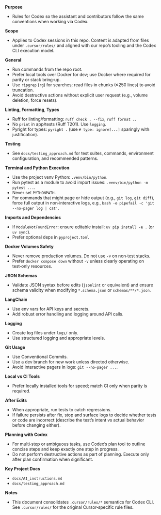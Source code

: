 **Purpose**
- Rules for Codex so the assistant and contributors follow the same conventions when working via Codex.

**Scope**
- Applies to Codex sessions in this repo. Content is adapted from files under `.cursor/rules/` and aligned with our repo’s tooling and the Codex CLI execution model.

**General**
- Run commands from the repo root.
- Prefer local tools over Docker for dev; use Docker where required for parity or stack bring‑up.
- Use `ripgrep` (`rg`) for searches; read files in chunks (≤250 lines) to avoid truncation.
- Avoid destructive actions without explicit user request (e.g., volume deletion, force resets).

**Linting, Formatting, Types**
- Ruff for linting/formatting: `ruff check . --fix`, `ruff format .`.
- No `print` in app/tests (Ruff T201). Use `logging`.
- Pyright for types: `pyright .` (use `# type: ignore[...]` sparingly with justification).

**Testing**
- See `docs/testing_approach.md` for test suites, commands,
  environment configuration, and recommended patterns.

**Terminal and Python Execution**
- Use the project venv Python: `.venv/bin/python`.
- Run pytest as a module to avoid import issues: `.venv/bin/python -m pytest ...`.
- Never set `PYTHONPATH`.
- For commands that might page or hide output (e.g., `git log`, `git diff`), force full output in non‑interactive logs, e.g., `bash -o pipefail -c 'git --no-pager log | cat'`.

**Imports and Dependencies**
- If `ModuleNotFoundError`: ensure editable install: `uv pip install -e .` (or `uv sync`).
- Prefer optional deps in `pyproject.toml`

**Docker Volumes Safety**
- Never remove production volumes. Do not use `-v` on non‑test stacks.
- Prefer `docker compose down` without `-v` unless clearly operating on test‑only resources.

**JSON Schemas**
- Validate JSON syntax before edits (`jsonlint` or equivalent) and ensure schema validity when modifying `*.schema.json` or `schemas/**/*.json`.

**LangChain**
- Use env vars for API keys and secrets.
- Add robust error handling and logging around API calls.

**Logging**
- Create log files under `logs/` only.
- Use structured logging and appropriate levels.

**Git Usage**
- Use Conventional Commits.
- Use a dev branch for new work unless directed otherwise.
- Avoid interactive pagers in logs: `git --no-pager ...`.

**Local vs CI Tools**
- Prefer locally installed tools for speed; match CI only when parity is required.

**After Edits**
- When appropriate, run tests to catch regressions. 
- If failure persists after fix, stop and surface logs to decide whether tests or code are incorrect (describe the test’s intent vs actual behavior before changing either).

**Planning with Codex**
- For multi‑step or ambiguous tasks, use Codex’s plan tool to outline concise steps and keep exactly one step in progress.
- Do not perform destructive actions as part of planning. Execute only after plan confirmation when significant.

**Key Project Docs**
- `docs/AI_instructions.md`
- `docs/testing_approach.md`

**Notes**
- This document consolidates `.cursor/rules/*` semantics for Codex CLI. See `.cursor/rules/` for the original Cursor‑specific rule files.
